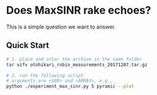 # Does MaxSINR rake echoes?

This is a simple question we want to answer.

## Quick Start

```bash
# 1. place and untar the archive in the same folder
tar xzfv otohikari_robin_measurements_20171207.tar.gz

# 2. run the following script
# arguments are <SNR> and <ARRAY>, e.g.,
python ./experiment_max_sinr.py 5 pyramic --plot
```
